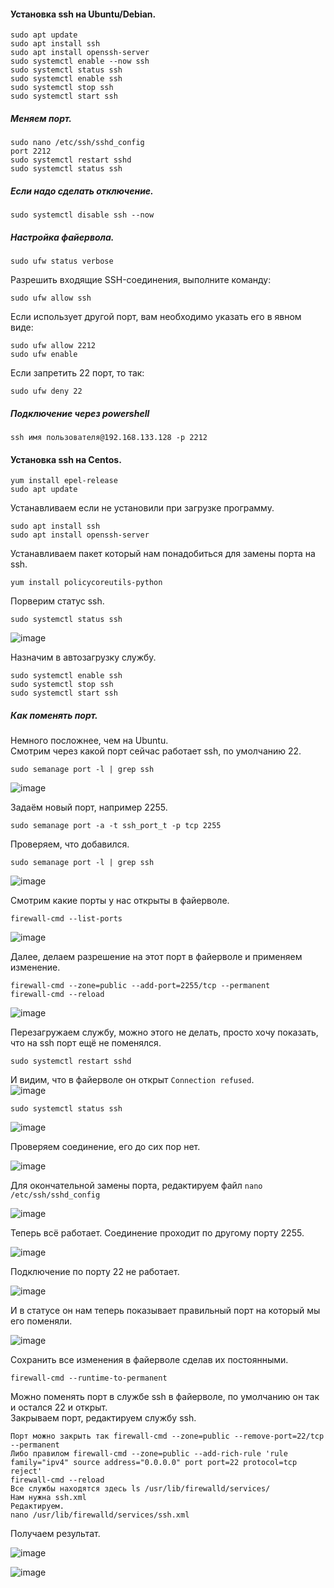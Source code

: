 #### Установка ssh на Ubuntu/Debian.

```
sudo apt update 
sudo apt install ssh
sudo apt install openssh-server
sudo systemctl enable --now ssh
sudo systemctl status ssh
sudo systemctl enable ssh
sudo systemctl stop ssh
sudo systemctl start ssh
```

##### Меняем порт.

```
sudo nano /etc/ssh/sshd_config
port 2212
sudo systemctl restart sshd
sudo systemctl status ssh
```

##### Если надо сделать отключение.

```
sudo systemctl disable ssh --now
```

##### Настройка файервола.

```
sudo ufw status verbose
```

Разрешить входящие SSH-соединения, выполните команду:

```
sudo ufw allow ssh
```

Если использует другой порт, вам необходимо указать его в явном виде:

```
sudo ufw allow 2212
sudo ufw enable
```

Если запретить 22 порт, то так:

```
sudo ufw deny 22
```

##### Подключение через powershell

```
ssh имя пользователя@192.168.133.128 -p 2212
```

#### Установка ssh на Centos.

```
yum install epel-release
sudo apt update
```

Устанавливаем если не установили при загрузке программу.<br>
```
sudo apt install ssh
sudo apt install openssh-server
```

Устанавливаем пакет который нам понадобиться для замены порта на ssh.<br>
```
yum install policycoreutils-python
```
Порверим статус ssh.<br>
```
sudo systemctl status ssh
```

![image](https://github.com/tvgVita69/Linux_begin/assets/98489171/af7833c7-e519-4753-82e9-7c87c1c7f558)

Назначим в автозагрузку службу.<br>
```
sudo systemctl enable ssh
sudo systemctl stop ssh
sudo systemctl start ssh
```

##### Как поменять порт.

Немного посложнее, чем на Ubuntu.<br>
Смотрим через какой порт сейчас работает ssh, по умолчанию 22.<br>
```
sudo semanage port -l | grep ssh
```

![image](https://github.com/tvgVita69/Linux_begin/assets/98489171/0c7e9c1e-4273-4aeb-8137-816871efeb12)

Задаём новый порт, например 2255. <br>
```
sudo semanage port -a -t ssh_port_t -p tcp 2255
```

Проверяем, что добавился.<br>
```
sudo semanage port -l | grep ssh
```

![image](https://github.com/tvgVita69/Linux_begin/assets/98489171/7fcbf9ee-d3f5-4cc2-9286-43fa8f565018)

Смотрим какие порты у нас открыты в файерволе.<br>
```
firewall-cmd --list-ports
```

![image](https://github.com/tvgVita69/Linux_begin/assets/98489171/43958ecf-0e17-4084-aeb9-610c95dee388)

Далее, делаем разрешение на этот порт в файерволе и применяем изменение. <br>
```
firewall-cmd --zone=public --add-port=2255/tcp --permanent
firewall-cmd --reload
```

![image](https://github.com/tvgVita69/Linux_begin/assets/98489171/ce03d1a9-4fce-4e8a-b1c2-f407cd0c6024)

Перезагружаем службу, можно этого не делать, просто хочу показать, что на ssh порт ещё не поменялся.<br>

```
sudo systemctl restart sshd
```

И видим, что в файерволе он открыт ``Connection refused``.<br>
![image](https://github.com/tvgVita69/Linux_begin/assets/98489171/7672d63d-7516-42d8-b570-e5ab80653ae7)

```
sudo systemctl status ssh
```

![image](https://github.com/tvgVita69/Linux_begin/assets/98489171/6f4c6393-e37c-47ca-b019-077c38d5087d)

Проверяем соединение, его до сих пор нет.<br>

![image](https://github.com/tvgVita69/Linux_begin/assets/98489171/b6ae4157-2266-4ee7-9d22-cc6307d87cb1)

Для окончательной замены порта, редактируем файл ``nano /etc/ssh/sshd_config``

![image](https://github.com/tvgVita69/Linux_begin/assets/98489171/cfaf1c7e-2202-4550-a5b3-b5be70085ff3)

Теперь всё работает. Соединение проходит по другому порту 2255.

![image](https://github.com/tvgVita69/Linux_begin/assets/98489171/73c2123a-aed4-4de0-8e4b-c99b266ddd06)

Подключение по порту 22 не работает.

![image](https://github.com/tvgVita69/Linux_begin/assets/98489171/0f41f1cd-b79e-4cef-867f-c6b583245871)

И в статусе он нам теперь показывает правильный порт на который мы его поменяли.<br>

![image](https://github.com/tvgVita69/Linux_begin/assets/98489171/a0334310-8c9e-47ea-be05-e905d633218b)

Сохранить все изменения в файерволе сделав их постоянными.<br>

```
firewall-cmd --runtime-to-permanent
```

Можно поменять порт в службе ssh в файерволе, по умолчанию он так и остался 22 и открыт.<br>
Закрываем порт, редактируем службу ssh.

```
Порт можно закрыть так firewall-cmd --zone=public --remove-port=22/tcp --permanent
Либо правилом firewall-cmd --zone=public --add-rich-rule 'rule family="ipv4" source address="0.0.0.0" port port=22 protocol=tcp reject'
firewall-cmd --reload
Все службы находятся здесь ls /usr/lib/firewalld/services/
Нам нужна ssh.xml
Редактируем.
nano /usr/lib/firewalld/services/ssh.xml
```
Получаем результат.

![image](https://github.com/tvgVita69/Linux_begin/assets/98489171/5458d19c-f68f-40df-bc19-2f1175435ee5)

![image](https://github.com/tvgVita69/Linux_begin/assets/98489171/0263ff33-2612-4321-94a9-8543d4ee85a6)
                                                            





